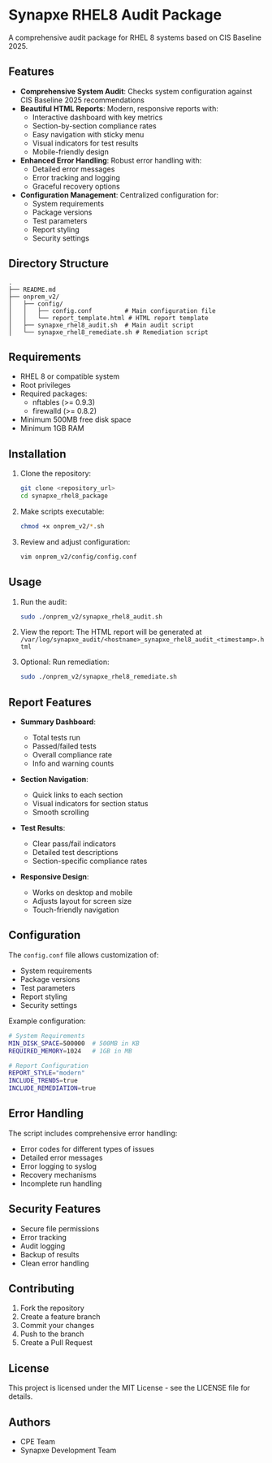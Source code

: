 # Synapxe RHEL8 Audit Package

A comprehensive audit package for RHEL 8 systems based on CIS Baseline 2025.

## Features

- **Comprehensive System Audit**: Checks system configuration against CIS Baseline 2025 recommendations
- **Beautiful HTML Reports**: Modern, responsive reports with:
  - Interactive dashboard with key metrics
  - Section-by-section compliance rates
  - Easy navigation with sticky menu
  - Visual indicators for test results
  - Mobile-friendly design
- **Enhanced Error Handling**: Robust error handling with:
  - Detailed error messages
  - Error tracking and logging
  - Graceful recovery options
- **Configuration Management**: Centralized configuration for:
  - System requirements
  - Package versions
  - Test parameters
  - Report styling
  - Security settings

## Directory Structure

```
.
├── README.md
├── onprem_v2/
│   ├── config/
│   │   ├── config.conf         # Main configuration file
│   │   └── report_template.html # HTML report template
│   ├── synapxe_rhel8_audit.sh  # Main audit script
│   └── synapxe_rhel8_remediate.sh # Remediation script
```

## Requirements

- RHEL 8 or compatible system
- Root privileges
- Required packages:
  - nftables (>= 0.9.3)
  - firewalld (>= 0.8.2)
- Minimum 500MB free disk space
- Minimum 1GB RAM

## Installation

1. Clone the repository:
   ```bash
   git clone <repository_url>
   cd synapxe_rhel8_package
   ```

2. Make scripts executable:
   ```bash
   chmod +x onprem_v2/*.sh
   ```

3. Review and adjust configuration:
   ```bash
   vim onprem_v2/config/config.conf
   ```

## Usage

1. Run the audit:
   ```bash
   sudo ./onprem_v2/synapxe_rhel8_audit.sh
   ```

2. View the report:
   The HTML report will be generated at `/var/log/synapxe_audit/<hostname>_synapxe_rhel8_audit_<timestamp>.html`

3. Optional: Run remediation:
   ```bash
   sudo ./onprem_v2/synapxe_rhel8_remediate.sh
   ```

## Report Features

- **Summary Dashboard**:
  - Total tests run
  - Passed/failed tests
  - Overall compliance rate
  - Info and warning counts

- **Section Navigation**:
  - Quick links to each section
  - Visual indicators for section status
  - Smooth scrolling

- **Test Results**:
  - Clear pass/fail indicators
  - Detailed test descriptions
  - Section-specific compliance rates

- **Responsive Design**:
  - Works on desktop and mobile
  - Adjusts layout for screen size
  - Touch-friendly navigation

## Configuration

The `config.conf` file allows customization of:

- System requirements
- Package versions
- Test parameters
- Report styling
- Security settings

Example configuration:
```bash
# System Requirements
MIN_DISK_SPACE=500000  # 500MB in KB
REQUIRED_MEMORY=1024   # 1GB in MB

# Report Configuration
REPORT_STYLE="modern"
INCLUDE_TRENDS=true
INCLUDE_REMEDIATION=true
```

## Error Handling

The script includes comprehensive error handling:

- Error codes for different types of issues
- Detailed error messages
- Error logging to syslog
- Recovery mechanisms
- Incomplete run handling

## Security Features

- Secure file permissions
- Error tracking
- Audit logging
- Backup of results
- Clean error handling

## Contributing

1. Fork the repository
2. Create a feature branch
3. Commit your changes
4. Push to the branch
5. Create a Pull Request

## License

This project is licensed under the MIT License - see the LICENSE file for details.

## Authors

- CPE Team
- Synapxe Development Team 